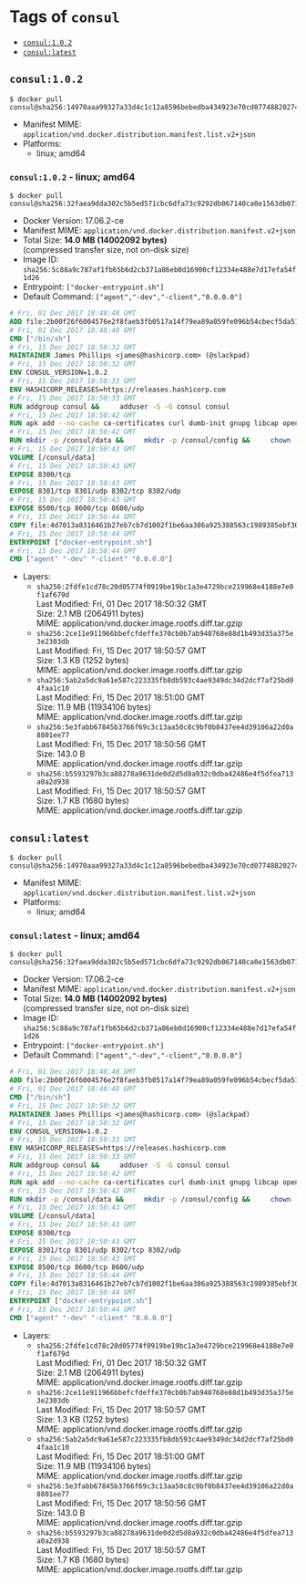 <!-- THIS FILE IS GENERATED VIA './update-remote.sh' -->

# Tags of `consul`

-	[`consul:1.0.2`](#consul102)
-	[`consul:latest`](#consullatest)

## `consul:1.0.2`

```console
$ docker pull consul@sha256:14970aaa99327a33d4c1c12a8596bebedba434923e70cd077488202745eb7a3c
```

-	Manifest MIME: `application/vnd.docker.distribution.manifest.list.v2+json`
-	Platforms:
	-	linux; amd64

### `consul:1.0.2` - linux; amd64

```console
$ docker pull consul@sha256:32faea9dda302c5b5ed571cbc6dfa73c9292db067140ca0e1563db0712d8e3b7
```

-	Docker Version: 17.06.2-ce
-	Manifest MIME: `application/vnd.docker.distribution.manifest.v2+json`
-	Total Size: **14.0 MB (14002092 bytes)**  
	(compressed transfer size, not on-disk size)
-	Image ID: `sha256:5c88a9c787af1fb65b6d2cb371a86eb0d16900cf12334e488e7d17efa54f1d26`
-	Entrypoint: `["docker-entrypoint.sh"]`
-	Default Command: `["agent","-dev","-client","0.0.0.0"]`

```dockerfile
# Fri, 01 Dec 2017 18:48:48 GMT
ADD file:2b00f26f6004576e2f8faeb3fb0517a14f79ea89a059fe096b54cbecf5da512e in / 
# Fri, 01 Dec 2017 18:48:48 GMT
CMD ["/bin/sh"]
# Fri, 15 Dec 2017 18:50:32 GMT
MAINTAINER James Phillips <james@hashicorp.com> (@slackpad)
# Fri, 15 Dec 2017 18:50:32 GMT
ENV CONSUL_VERSION=1.0.2
# Fri, 15 Dec 2017 18:50:33 GMT
ENV HASHICORP_RELEASES=https://releases.hashicorp.com
# Fri, 15 Dec 2017 18:50:33 GMT
RUN addgroup consul &&     adduser -S -G consul consul
# Fri, 15 Dec 2017 18:50:42 GMT
RUN apk add --no-cache ca-certificates curl dumb-init gnupg libcap openssl su-exec &&     gpg --keyserver pgp.mit.edu --recv-keys 91A6E7F85D05C65630BEF18951852D87348FFC4C &&     mkdir -p /tmp/build &&     cd /tmp/build &&     wget ${HASHICORP_RELEASES}/consul/${CONSUL_VERSION}/consul_${CONSUL_VERSION}_linux_amd64.zip &&     wget ${HASHICORP_RELEASES}/consul/${CONSUL_VERSION}/consul_${CONSUL_VERSION}_SHA256SUMS &&     wget ${HASHICORP_RELEASES}/consul/${CONSUL_VERSION}/consul_${CONSUL_VERSION}_SHA256SUMS.sig &&     gpg --batch --verify consul_${CONSUL_VERSION}_SHA256SUMS.sig consul_${CONSUL_VERSION}_SHA256SUMS &&     grep consul_${CONSUL_VERSION}_linux_amd64.zip consul_${CONSUL_VERSION}_SHA256SUMS | sha256sum -c &&     unzip -d /bin consul_${CONSUL_VERSION}_linux_amd64.zip &&     cd /tmp &&     rm -rf /tmp/build &&     apk del gnupg openssl &&     rm -rf /root/.gnupg
# Fri, 15 Dec 2017 18:50:42 GMT
RUN mkdir -p /consul/data &&     mkdir -p /consul/config &&     chown -R consul:consul /consul
# Fri, 15 Dec 2017 18:50:43 GMT
VOLUME [/consul/data]
# Fri, 15 Dec 2017 18:50:43 GMT
EXPOSE 8300/tcp
# Fri, 15 Dec 2017 18:50:43 GMT
EXPOSE 8301/tcp 8301/udp 8302/tcp 8302/udp
# Fri, 15 Dec 2017 18:50:43 GMT
EXPOSE 8500/tcp 8600/tcp 8600/udp
# Fri, 15 Dec 2017 18:50:44 GMT
COPY file:4d7013a8316461b27eb7cb7d1002f1be6aa386a925388563c1989385ebf30c2c in /usr/local/bin/docker-entrypoint.sh 
# Fri, 15 Dec 2017 18:50:44 GMT
ENTRYPOINT ["docker-entrypoint.sh"]
# Fri, 15 Dec 2017 18:50:44 GMT
CMD ["agent" "-dev" "-client" "0.0.0.0"]
```

-	Layers:
	-	`sha256:2fdfe1cd78c20d05774f0919be19bc1a3e4729bce219968e4188e7e0f1af679d`  
		Last Modified: Fri, 01 Dec 2017 18:50:32 GMT  
		Size: 2.1 MB (2064911 bytes)  
		MIME: application/vnd.docker.image.rootfs.diff.tar.gzip
	-	`sha256:2ce11e911966bbefcfdeffe370cb0b7ab940768e88d1b493d35a375e3e2303db`  
		Last Modified: Fri, 15 Dec 2017 18:50:57 GMT  
		Size: 1.3 KB (1252 bytes)  
		MIME: application/vnd.docker.image.rootfs.diff.tar.gzip
	-	`sha256:5ab2a5dc9a61e587c223335fb8db593c4ae9349dc34d2dcf7af25bd04faa1c10`  
		Last Modified: Fri, 15 Dec 2017 18:51:00 GMT  
		Size: 11.9 MB (11934106 bytes)  
		MIME: application/vnd.docker.image.rootfs.diff.tar.gzip
	-	`sha256:5e3fabb67845b3766f69c3c13aa50c8c9bf0b8437ee4d39106a22d0a8801ee77`  
		Last Modified: Fri, 15 Dec 2017 18:50:56 GMT  
		Size: 143.0 B  
		MIME: application/vnd.docker.image.rootfs.diff.tar.gzip
	-	`sha256:b5593297b3ca88278a9631de0d2d5d8a932c0dba42486e4f5dfea713a0a2d938`  
		Last Modified: Fri, 15 Dec 2017 18:50:57 GMT  
		Size: 1.7 KB (1680 bytes)  
		MIME: application/vnd.docker.image.rootfs.diff.tar.gzip

## `consul:latest`

```console
$ docker pull consul@sha256:14970aaa99327a33d4c1c12a8596bebedba434923e70cd077488202745eb7a3c
```

-	Manifest MIME: `application/vnd.docker.distribution.manifest.list.v2+json`
-	Platforms:
	-	linux; amd64

### `consul:latest` - linux; amd64

```console
$ docker pull consul@sha256:32faea9dda302c5b5ed571cbc6dfa73c9292db067140ca0e1563db0712d8e3b7
```

-	Docker Version: 17.06.2-ce
-	Manifest MIME: `application/vnd.docker.distribution.manifest.v2+json`
-	Total Size: **14.0 MB (14002092 bytes)**  
	(compressed transfer size, not on-disk size)
-	Image ID: `sha256:5c88a9c787af1fb65b6d2cb371a86eb0d16900cf12334e488e7d17efa54f1d26`
-	Entrypoint: `["docker-entrypoint.sh"]`
-	Default Command: `["agent","-dev","-client","0.0.0.0"]`

```dockerfile
# Fri, 01 Dec 2017 18:48:48 GMT
ADD file:2b00f26f6004576e2f8faeb3fb0517a14f79ea89a059fe096b54cbecf5da512e in / 
# Fri, 01 Dec 2017 18:48:48 GMT
CMD ["/bin/sh"]
# Fri, 15 Dec 2017 18:50:32 GMT
MAINTAINER James Phillips <james@hashicorp.com> (@slackpad)
# Fri, 15 Dec 2017 18:50:32 GMT
ENV CONSUL_VERSION=1.0.2
# Fri, 15 Dec 2017 18:50:33 GMT
ENV HASHICORP_RELEASES=https://releases.hashicorp.com
# Fri, 15 Dec 2017 18:50:33 GMT
RUN addgroup consul &&     adduser -S -G consul consul
# Fri, 15 Dec 2017 18:50:42 GMT
RUN apk add --no-cache ca-certificates curl dumb-init gnupg libcap openssl su-exec &&     gpg --keyserver pgp.mit.edu --recv-keys 91A6E7F85D05C65630BEF18951852D87348FFC4C &&     mkdir -p /tmp/build &&     cd /tmp/build &&     wget ${HASHICORP_RELEASES}/consul/${CONSUL_VERSION}/consul_${CONSUL_VERSION}_linux_amd64.zip &&     wget ${HASHICORP_RELEASES}/consul/${CONSUL_VERSION}/consul_${CONSUL_VERSION}_SHA256SUMS &&     wget ${HASHICORP_RELEASES}/consul/${CONSUL_VERSION}/consul_${CONSUL_VERSION}_SHA256SUMS.sig &&     gpg --batch --verify consul_${CONSUL_VERSION}_SHA256SUMS.sig consul_${CONSUL_VERSION}_SHA256SUMS &&     grep consul_${CONSUL_VERSION}_linux_amd64.zip consul_${CONSUL_VERSION}_SHA256SUMS | sha256sum -c &&     unzip -d /bin consul_${CONSUL_VERSION}_linux_amd64.zip &&     cd /tmp &&     rm -rf /tmp/build &&     apk del gnupg openssl &&     rm -rf /root/.gnupg
# Fri, 15 Dec 2017 18:50:42 GMT
RUN mkdir -p /consul/data &&     mkdir -p /consul/config &&     chown -R consul:consul /consul
# Fri, 15 Dec 2017 18:50:43 GMT
VOLUME [/consul/data]
# Fri, 15 Dec 2017 18:50:43 GMT
EXPOSE 8300/tcp
# Fri, 15 Dec 2017 18:50:43 GMT
EXPOSE 8301/tcp 8301/udp 8302/tcp 8302/udp
# Fri, 15 Dec 2017 18:50:43 GMT
EXPOSE 8500/tcp 8600/tcp 8600/udp
# Fri, 15 Dec 2017 18:50:44 GMT
COPY file:4d7013a8316461b27eb7cb7d1002f1be6aa386a925388563c1989385ebf30c2c in /usr/local/bin/docker-entrypoint.sh 
# Fri, 15 Dec 2017 18:50:44 GMT
ENTRYPOINT ["docker-entrypoint.sh"]
# Fri, 15 Dec 2017 18:50:44 GMT
CMD ["agent" "-dev" "-client" "0.0.0.0"]
```

-	Layers:
	-	`sha256:2fdfe1cd78c20d05774f0919be19bc1a3e4729bce219968e4188e7e0f1af679d`  
		Last Modified: Fri, 01 Dec 2017 18:50:32 GMT  
		Size: 2.1 MB (2064911 bytes)  
		MIME: application/vnd.docker.image.rootfs.diff.tar.gzip
	-	`sha256:2ce11e911966bbefcfdeffe370cb0b7ab940768e88d1b493d35a375e3e2303db`  
		Last Modified: Fri, 15 Dec 2017 18:50:57 GMT  
		Size: 1.3 KB (1252 bytes)  
		MIME: application/vnd.docker.image.rootfs.diff.tar.gzip
	-	`sha256:5ab2a5dc9a61e587c223335fb8db593c4ae9349dc34d2dcf7af25bd04faa1c10`  
		Last Modified: Fri, 15 Dec 2017 18:51:00 GMT  
		Size: 11.9 MB (11934106 bytes)  
		MIME: application/vnd.docker.image.rootfs.diff.tar.gzip
	-	`sha256:5e3fabb67845b3766f69c3c13aa50c8c9bf0b8437ee4d39106a22d0a8801ee77`  
		Last Modified: Fri, 15 Dec 2017 18:50:56 GMT  
		Size: 143.0 B  
		MIME: application/vnd.docker.image.rootfs.diff.tar.gzip
	-	`sha256:b5593297b3ca88278a9631de0d2d5d8a932c0dba42486e4f5dfea713a0a2d938`  
		Last Modified: Fri, 15 Dec 2017 18:50:57 GMT  
		Size: 1.7 KB (1680 bytes)  
		MIME: application/vnd.docker.image.rootfs.diff.tar.gzip
